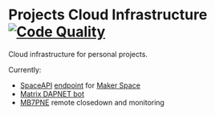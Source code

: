 # Projects Cloud Infrastructure [![Code Quality](https://github.com/DanNixon/projects-cloud-infra/actions/workflows/code_quality.yml/badge.svg)](https://github.com/DanNixon/projects-cloud-infra/actions/workflows/code_quality.yml)

Cloud infrastructure for personal projects.

Currently:

- [SpaceAPI](https://spaceapi.io/) [endpoint](https://spaceapi.makerspace.org.uk/) for [Maker Space](https://www.makerspace.org.uk/)
- [Matrix DAPNET bot](https://github.com/DanNixon/matrix-dapnet-bot)
- [MB7PNE](https://ukrepeater.net/my_repeater.php?id=4868) remote closedown and monitoring
